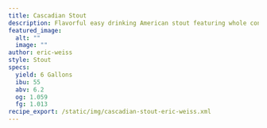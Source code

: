 ```yaml
---
title: Cascadian Stout
description: Flavorful easy drinking American stout featuring whole cone cascade hops.
featured_image:
  alt: ""
  image: ""
author: eric-weiss
style: Stout
specs:
  yield: 6 Gallons
  ibu: 55
  abv: 6.2
  og: 1.059
  fg: 1.013
recipe_export: /static/img/cascadian-stout-eric-weiss.xml
---
```

